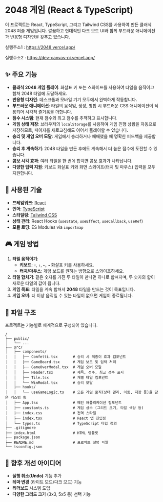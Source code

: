 
# 2048 게임 (React & TypeScript)

이 프로젝트는 React, TypeScript, 그리고 Tailwind CSS를 사용하여 만든 클래식 2048 퍼즐 게임입니다. 깔끔하고 현대적인 다크 모드 UI와 함께 부드러운 애니메이션과 반응형 디자인을 갖추고 있습니다.

실행주소1 : https://2048.vercel.app/

실행주소2 : https://dev-canvas-pi.vercel.app/

## ✨ 주요 기능

- **클래식 2048 게임 플레이**: 화살표 키 또는 스와이프를 사용하여 타일을 움직이고 합쳐 2048 타일에 도달하세요.
- **반응형 디자인**: 데스크톱과 모바일 기기 모두에서 완벽하게 작동합니다.
- **부드러운 애니메이션**: 타일의 움직임, 생성, 병합 시 부드러운 CSS 애니메이션이 적용되어 시각적 즐거움을 더합니다.
- **점수 시스템**: 현재 점수와 최고 점수를 추적하고 표시합니다.
- **게임 상태 저장**: 브라우저의 `localStorage`를 사용하여 게임 진행 상황을 자동으로 저장하므로, 페이지를 새로고침해도 이어서 플레이할 수 있습니다.
- **승리 및 게임 오버 모달**: 게임에서 승리하거나 패배했을 때 명확한 피드백을 제공합니다.
- **승리 후 계속하기**: 2048 타일을 만든 후에도 계속해서 더 높은 점수에 도전할 수 있습니다.
- **콤보 시각 효과**: 여러 타일을 한 번에 합치면 콤보 효과가 나타납니다.
- **다양한 입력 지원**: 키보드 화살표 키와 화면 스와이프(터치 및 마우스) 입력을 모두 지원합니다.

## 🚀 사용된 기술

- **프레임워크**: [React](https://reactjs.org/)
- **언어**: [TypeScript](https://www.typescriptlang.org/)
- **스타일링**: [Tailwind CSS](https://tailwindcss.com/)
- **상태 관리**: React Hooks (`useState`, `useEffect`, `useCallback`, `useRef`)
- **모듈 로딩**: ES Modules via `importmap`

## 🎮 게임 방법

1.  **타일 움직이기**:
    -   **키보드**: `↑`, `↓`, `←`, `→` 화살표 키를 사용하세요.
    -   **터치/마우스**: 게임 보드를 원하는 방향으로 스와이프하세요.
2.  **타일 합치기**: 같은 숫자를 가진 두 타일이 만나면 하나로 합쳐지며, 두 숫자의 합이 새로운 타일의 값이 됩니다.
3.  **게임 목표**: 타일을 계속 합쳐서 **2048** 타일을 만드는 것이 목표입니다.
4.  **게임 오버**: 더 이상 움직일 수 있는 타일이 없으면 게임이 종료됩니다.

## 📁 파일 구조

프로젝트는 기능별로 체계적으로 구성되어 있습니다.

```
/
├── public/
│   └── ...
├── src/
│   ├── components/
│   │   ├── Confetti.tsx       # 승리 시 색종이 효과 컴포넌트
│   │   ├── GameBoard.tsx      # 게임 보드 및 입력 처리
│   │   ├── GameOverModal.tsx  # 게임 오버 모달
│   │   ├── Header.tsx         # 제목, 점수, 최고 점수 표시
│   │   ├── Tile.tsx           # 개별 타일 컴포넌트
│   │   └── WinModal.tsx       # 승리 모달
│   ├── hooks/
│   │   └── useGameLogic.ts    # 모든 게임 로직(상태 관리, 이동, 저장 등)을 담은 커스텀 훅
│   ├── App.tsx                # 메인 애플리케이션 컴포넌트
│   ├── constants.ts           # 게임 상수 (그리드 크기, 타일 색상 등)
│   ├── index.css              # 전역 스타일
│   ├── index.tsx              # React 앱 진입점
│   └── types.ts               # TypeScript 타입 정의
├── .gitignore
├── index.html                 # HTML 템플릿
├── package.json
├── README.md                  # 프로젝트 설명 파일
└── tsconfig.json
```

## 🔧 향후 개선 아이디어

- **실행 취소(Undo)** 기능 추가
- **테마 변경** (라이트 모드/다크 모드) 기능
- **리더보드** 시스템 도입
- **다양한 그리드 크기** (3x3, 5x5 등) 선택 기능
